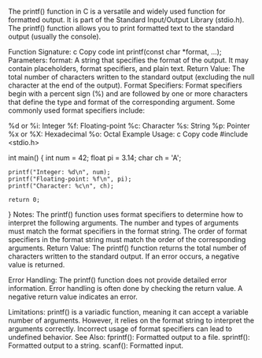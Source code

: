 The printf() function in C is a versatile and widely used function for formatted output. It is part of the Standard Input/Output Library (stdio.h). The printf() function allows you to print formatted text to the standard output (usually the console).

Function Signature:
c
Copy code
int printf(const char *format, ...);
Parameters:
format: A string that specifies the format of the output. It may contain placeholders, format specifiers, and plain text.
Return Value:
The total number of characters written to the standard output (excluding the null character at the end of the output).
Format Specifiers:
Format specifiers begin with a percent sign (%) and are followed by one or more characters that define the type and format of the corresponding argument. Some commonly used format specifiers include:

%d or %i: Integer
%f: Floating-point
%c: Character
%s: String
%p: Pointer
%x or %X: Hexadecimal
%o: Octal
Example Usage:
c
Copy code
#include <stdio.h>

int main() {
    int num = 42;
    float pi = 3.14;
    char ch = 'A';

    printf("Integer: %d\n", num);
    printf("Floating-point: %f\n", pi);
    printf("Character: %c\n", ch);

    return 0;
}
Notes:
The printf() function uses format specifiers to determine how to interpret the following arguments.
The number and types of arguments must match the format specifiers in the format string.
The order of format specifiers in the format string must match the order of the corresponding arguments.
Return Value:
The printf() function returns the total number of characters written to the standard output. If an error occurs, a negative value is returned.

Error Handling:
The printf() function does not provide detailed error information. Error handling is often done by checking the return value. A negative return value indicates an error.

Limitations:
printf() is a variadic function, meaning it can accept a variable number of arguments. However, it relies on the format string to interpret the arguments correctly. Incorrect usage of format specifiers can lead to undefined behavior.
See Also:
fprintf(): Formatted output to a file.
sprintf(): Formatted output to a string.
scanf(): Formatted input.
